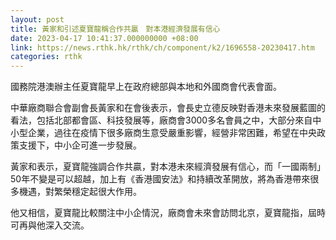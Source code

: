 ```yaml
---
layout: post
title: 黃家和引述夏寶龍稱合作共贏　對本港經濟發展有信心
date: 2023-04-17 10:41:37.000000000 +08:00
link: https://news.rthk.hk/rthk/ch/component/k2/1696558-20230417.htm
categories: rthk
---
```


國務院港澳辦主任夏寶龍早上在政府總部與本地和外國商會代表會面。

中華廠商聯合會副會長黃家和在會後表示，會長史立德反映對香港未來發展藍圖的看法，包括北部都會區、科技發展等，廠商會3000多名會員之中，大部分來自中小型企業，過往在疫情下很多廠商生意受嚴重影響，經營非常困難，希望在中央政策支援下，中小企可進一步發展。

黃家和表示，夏寶龍強調合作共贏，對本港未來經濟發展有信心，而「一國兩制」50年不變是可以超越，加上有《香港國安法》和持續改革開放，將為香港帶來很多機遇，對繁榮穩定起很大作用。

他又相信，夏寶龍比較關注中小企情況，廠商會未來會訪問北京，夏寶龍指，屆時可再與他深入交流。
